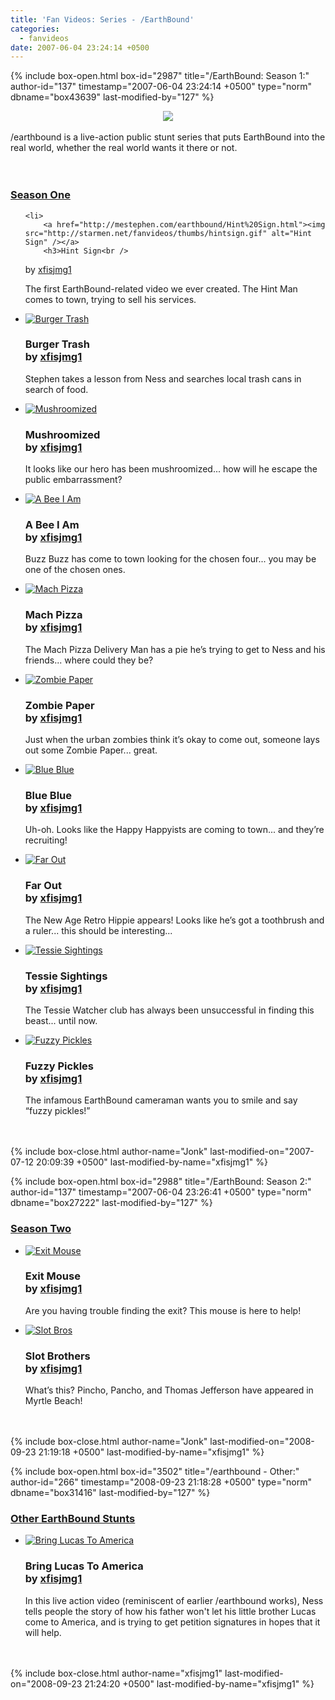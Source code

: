 ```yaml
---
title: 'Fan Videos: Series - /EarthBound'
categories:
  - fanvideos
date: 2007-06-04 23:24:14 +0500
---
```

{% include box-open.html box-id="2987" title="/EarthBound: Season 1:" author-id="137" timestamp="2007-06-04 23:24:14 +0500" type="norm" dbname="box43639" last-modified-by="127" %}
<center><img src="http://starmen.net/fanvideos/thumbs/slasheblogo.png" /></center><br />
/earthbound is a live-action public stunt series that puts EarthBound into the real world, whether the real world wants it there or not.
<br /><br />
<br /><h3><u>Season One</u></h3><ul class="pics">

	<li>
		<a href="http://mestephen.com/earthbound/Hint%20Sign.html"><img src="http://starmen.net/fanvideos/thumbs/hintsign.gif" alt="Hint Sign" /></a>
		<h3>Hint Sign<br />
by <a href="http://starmen.net/forum/?t=usrinfo&id=266">xfisjmg1</a></h3>
		<p>The first EarthBound-related video we ever created. The Hint Man comes to town, trying to sell his services.</p>	
	</li>
<li>
		<a href="http://mestephen.com/earthbound/Burger%20Trash.html"><img src="http://starmen.net/fanvideos/thumbs/burgertrash.gif" alt="Burger Trash" /></a>
		<h3>Burger Trash<br />
by <a href="http://starmen.net/forum/?t=usrinfo&id=266">xfisjmg1</a></h3>
		<p>Stephen takes a lesson from Ness and searches local trash cans in search of food.</p>	
	</li>
<li>
		<a href="http://mestephen.com/earthbound/Mushroomized.html"><img src="http://starmen.net/fanvideos/thumbs/mushroomized.gif" alt="Mushroomized" /></a>
		<h3>Mushroomized<br />
by <a href="http://starmen.net/forum/?t=usrinfo&id=266">xfisjmg1</a></h3>
		<p>It looks like our hero has been mushroomized... how will he escape the public embarrassment?</p>	
	</li>
<li>
		<a href="http://mestephen.com/earthbound/A%20Bee%20I%20Am.html"><img src="http://starmen.net/fanvideos/thumbs/abeeiam.gif" alt="A Bee I Am" /></a>
		<h3>A Bee I Am<br />
by <a href="http://starmen.net/forum/?t=usrinfo&id=266">xfisjmg1</a></h3>
		<p>Buzz Buzz has come to town looking for the chosen four... you may be one of the chosen ones.</p>	
	</li>
<li>
		<a href="http://mestephen.com/earthbound/Mach%20Pizza.html"><img src="http://starmen.net/fanvideos/thumbs/machpizza.gif" alt="Mach Pizza" /></a>
		<h3>Mach Pizza<br />
by <a href="http://starmen.net/forum/?t=usrinfo&id=266">xfisjmg1</a></h3>
		<p>The Mach Pizza Delivery Man has a pie he’s trying to get to Ness and his friends... where could they be?</p>	
	</li>
<li>
		<a href="http://mestephen.com/earthbound/Zombie%20Paper.html"><img src="http://starmen.net/fanvideos/thumbs/zombiepaper.gif" alt="Zombie Paper" /></a>
		<h3>Zombie Paper<br />
by <a href="http://starmen.net/forum/?t=usrinfo&id=266">xfisjmg1</a></h3>
		<p>Just when the urban zombies think it’s okay to come out, someone lays out some Zombie Paper... great.</p>	
	</li>
<li>
		<a href="http://mestephen.com/earthbound/Blue%20Blue.html"><img src="http://starmen.net/fanvideos/thumbs/blueblue.gif" alt="Blue Blue" /></a>
		<h3>Blue Blue<br />
by <a href="http://starmen.net/forum/?t=usrinfo&id=266">xfisjmg1</a></h3>
		<p>Uh-oh. Looks like the Happy Happyists are coming to town... and they’re recruiting!</p>	
	</li>
<li>
		<a href="http://mestephen.com/earthbound/Far%20Out.html"><img src="http://starmen.net/fanvideos/thumbs/farout.gif" alt="Far Out" /></a>
		<h3>Far Out<br />
by <a href="http://starmen.net/forum/?t=usrinfo&id=266">xfisjmg1</a></h3>
		<p>The New Age Retro Hippie appears! Looks like he’s got a toothbrush and a ruler... this should be interesting...</p>	
	</li>
<li>
		<a href="http://mestephen.com/earthbound/Tessie%20Sightings.html"><img src="http://starmen.net/fanvideos/thumbs/tessiesightings.gif" alt="Tessie Sightings" /></a>
		<h3>Tessie Sightings<br />
by <a href="http://starmen.net/forum/?t=usrinfo&id=266">xfisjmg1</a></h3>
		<p>The Tessie Watcher club has always been unsuccessful in finding this beast... until now.</p>	
	</li>
<li>
		<a href="http://mestephen.com/earthbound/Fuzzy%20Pickles.html"><img src="http://starmen.net/fanvideos/thumbs/fuzzypickles.gif" alt="Fuzzy Pickles" /></a>
		<h3>Fuzzy Pickles<br />
by <a href="http://starmen.net/forum/?t=usrinfo&id=266">xfisjmg1</a></h3>
		<p>The infamous EarthBound cameraman wants you to smile and say “fuzzy pickles!”</p>	
	</li>
</ul><span class="left"></span><span class="right"></span>
					<br /><br />
{% include box-close.html author-name="Jonk" last-modified-on="2007-07-12 20:09:39 +0500" last-modified-by-name="xfisjmg1" %}

{% include box-open.html box-id="2988" title="/EarthBound: Season 2:" author-id="137" timestamp="2007-06-04 23:26:41 +0500" type="norm" dbname="box27222" last-modified-by="127" %}
<h3><u>Season Two</u></h3><ul class="pics">

<li>
		<a href="http://mestephen.com/earthbound/Exit%20Mouse.html"><img src="http://starmen.net/fanvideos/thumbs/exitmouse.gif" alt="Exit Mouse" /></a>
		<h3>Exit Mouse<br />
by <a href="http://starmen.net/forum/?t=usrinfo&id=266">xfisjmg1</a></h3>
		<p>Are you having trouble finding the exit? This mouse is here to help!</p>	
	</li>
<li>
		<a href="http://mestephen.com/earthbound/Slot%20Brothers.html"><img src="http://starmen.net/fanvideos/thumbs/slotbros.gif" alt="Slot Bros" /></a>
		<h3>Slot Brothers<br />
by <a href="http://starmen.net/forum/?t=usrinfo&id=266">xfisjmg1</a></h3>
		<p>What’s this? Pincho, Pancho, and Thomas Jefferson have appeared in Myrtle Beach!</p>	
	</li>
</ul><span class="left"></span><span class="right"></span>
					<br /><br />
{% include box-close.html author-name="Jonk" last-modified-on="2008-09-23 21:19:18 +0500" last-modified-by-name="xfisjmg1" %}

{% include box-open.html box-id="3502" title="/earthbound - Other:" author-id="266" timestamp="2008-09-23 21:18:28 +0500" type="norm" dbname="box31416" last-modified-by="127" %}
<h3><u>Other EarthBound Stunts</u></h3><ul class="pics">

<li>
		<a href="http://mestephen.com/earthbound/Bring%20Lucas%20To%20America.html"><img src="http://starmen.net/fanvideos/thumbs/bringlucastoamerica.png" alt="Bring Lucas To America" /></a>
		<h3>Bring Lucas To America<br />
by <a href="http://starmen.net/forum/?t=usrinfo&id=266">xfisjmg1</a></h3>
		<p>In this live action video (reminiscent of earlier /earthbound works), Ness tells people the story of how his father won't let his little brother Lucas come to America, and is trying to get petition signatures in hopes that it will help.</p>	
	</li>
</ul><span class="left"></span><span class="right"></span>
					<br /><br />
{% include box-close.html author-name="xfisjmg1" last-modified-on="2008-09-23 21:24:20 +0500" last-modified-by-name="xfisjmg1" %}
